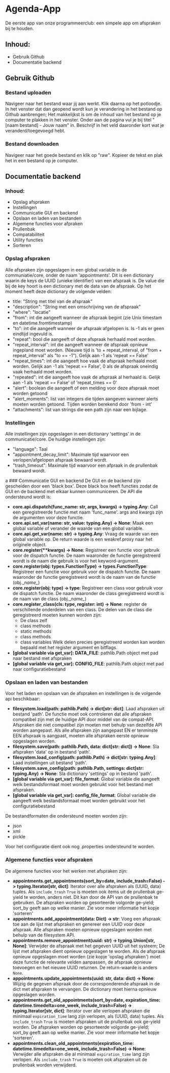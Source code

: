 # Agenda-App
De eerste app van onze programmeerclub: een simpele app om afspraken bij te houden.

## Inhoud:
  - Gebruik Github
  - Documentatie backend
  
## Gebruik Github
### Bestand uploaden
Navigeer naar het bestand waar jij aan werkt. Klik daarna op het potloodje. In het venster dat dan geopend wordt kun je verandering in het bestand op Github aanbrengen; Het makkelijkst is om de inhoud van het bestand op je computer te plakken in het venster. Onder aan de pagina vul je bij titel "[naam bestand] - Jouw naam" in. Beschrijf in het veld daaronder kort wat je veranderd/toegevoegd hebt.

### Bestand downloaden
Navigeer naar het goede bestand en klik op "raw". Kopieer de tekst en plak het in een bestand op je computer.


## Documentatie backend
### Inhoud:
  - Opslag afspraken
  - Instellingen
  - Communicatie GUI en backend
  - Opslaan en laden van bestanden
  - Algemene functies voor afpraken
  - Prullenbak
  - Compatabiliteit
  - Utility functies
  - Sorteren
  
### Opslag afspraken
Alle afspraken zijn opgeslagen in een global variable in de communiatie/core, onder de naam 'appointments'.
Dit is een dictionary waarin de keys de UUID (unieke identifier) van een afspraak is.
 De value die bij de key hoort is een dictionary met de data van de afspraak. 
Op het moment heeft deze dictionary de volgende velden:
  - title: "String met titel van de afspraak"
  - "description": "String met een omschrijving van de afspraak"
  - "where": "locatie"
  - "from": int die aangeeft wanneer de afspraak begint (zie Unix timestam en datetime.fromtimestamp)
  - "to": int die aangeeft wanneer de afspraak afgelopen is. Is -1 als er geen eindtijd ingevuld is.
  - "repeat": bool die aangeeft of deze afspraak herhaald moet worden.
  - "repeat_interval": int die aangeeft wanneer de afspraak opnieuw ingepland moet worden. (Nieuwe tijd is 'to + repeat_interval, of "from + repeat_interval" als "to == -1"). Gelijk aan -1 als 'repeat == False'
  - "repeat_times": int die aangeeft hoe vaak de afspraak herhaald moet worden. Gelijk aan -1 als 'repeat == False', 0 als de afspraak oneindig vaak herhaald moet worden.
  - "repeated": int die aangeeft hoe vaak de afspraak al herhaald is. Gelijk aan -1 als 'repeat == False' of 'repeat_times == 0'
  - "alert": boolean die aangeeft of een melding voor deze afspraak moet worden getoond
  - "alert_moments": list van integers die tijden aangeven wanneer alerts moeten worden getoond. Tijden worden berekend door 'from - int'
  - "attachments": list van strings die een path zijn naar een bijlage.
  
### Instellingen
Alle instellingen zijn opgeslagen in een dictionary 'settings' in de communicatie/core.
De huidige instellingen zijn:
  - "language": Taal 
  - "appointment_decay_limit": Maximale tijd waarvoor een verlopen/afgelopen afspraak bewaard wordt.
  - "trash_timeout": Maximale tijd waarvoor een afpraak in de prullenbak bewaard wordt.
  
  
a ### Communicatie GUI en backend
 De GUI en de backend zijn gescheiden door een 'black box'. Deze black box heeft functies zodat de GUI en de 
 backend met elkaar kunnen communiceren. De API die ondersteund wordt is:
   - **core.api.dispatch(func_name: str, args, kwargs) -> typing.Any**:
      Call een geregistreerde functie met naam 'func_name'. args and kwargs zijn de argumenten voor deze functie.
   - **core.api.set_var(name: str, value: typing.Any) -> None**:
      Maak een global variable of verander de waarde van een global variable.
   - **core.api.get_var(name: str) -> typing.Any**:
      Vraag de waarde van een global variable op. De return waarde is een weakref.proxy naar het originele object.
   - **core.register(\*\*kwargs) -> None**:
      Registreer een functie voor gebruik voor de dispatch functie. De naam waaronder de functie geregistreerd wordt
      is de naam die gebruik is voor het keyword-argument.
   - **core.register(obj: types.FunctionType) -> types.FunctionType**: 
      Registreer een functie voor gebruik voor de dispatch functie. De naam waaronder de functie geregistreerd wordt 
      is de naam van de functie (obj.\__name\__)
   - **core.register(obj: type) -> type**:
      Registreer een class voor gebruik voor de dispatch functie. De naam waaronder de class geregistreerd wordt 
      is de naam van de class (obj.\__name\__)
   - **core.register_class(cls: type, register: int) -> None**: 
      register de verschillende onderdelen van een class. De delen van de class die geregistreerd moeten kunnen
      worden zijn:
        - De class zelf
        - class methods
        - static methods
        - class methods 
        - class  variables
      Welk delen precies geregistreerd worden kan worden bepaald met het register argument en bitflags.
   - **[global variable via get_var]: DATA_FILE**: pathlib.Path object met pad naar bestand met afspraken
   - **[global variable via get_var]: CONFIG_FILE**: pathlib.Path object met pad naar configuratiebestand 
   
 ### Opslaan en laden van bestanden
 Voor het laden en opslaan van de afspraken en instellingen is de volgende api beschikbaar:
  - **filesystem.load(path: pathlib.Path) -> dict[str: dict]**: Laad afspraken uit bestand 'path'. De functie moet ook controleren
  dat alle afspraken compatibel zijn met de huidige API door middel van de compat-API. Afspraken die niet compatibel zijn moeten
  met behulp van dezelfde API worden aangepast. Als alle afspraken zijn aangepast EN er tenminste EEN afspraak is aangpast,
  moeten alle afspraken eerste opnieuw opgeslagen worden.
  - **filesystem.save(path: pathlib.Path, data: dict[str: dict]) -> None**: Sla afspraken 'data' op in bestand 'path'.
  - **filesystem.load_config(path: pathlib.Path) -> dict[str: typing.Any]**: Laad instellingen uit bestand 'path'.
  - **filesystem.save_config(path: pathlib.Path, settings: dict[str: typing.Any) -> None**: Sla dictionary 'settings' op in bestand 'path'.
  - **[global variable via get_var]: file_format**: Global variable die aangeeft welk bestandsformaat moet worden gebruikt voor 
  het bestand met afspraken.
  - **[global variable via get_var]: config_file_format**: Global variable die aangeeft welk bestandsformaat moet worden
  gebruikt voor het configuratiebestand
  
  De bestandformaten die ondersteund moeten worden zijn:
  - json
  - xml
  - pickle 
  
  Voor het configuratie dient ook nog .properties ondersteund te worden.
  
### Algemene functies voor afspraken
De algemene functies voor het werken met afspraken zijn:
  - **appointments.get_appointments(sort_by=date, include_trash=False) -> typing.Iterator[str, dict]**: Iterator over alle afspraken 
  als (UUID, data) tuples. Als `include_trash` `True` is moeten ook items uit de prullenbak ge-yield te worden, anders niet. 
  Dit kan door de API van de prullenbak te gebruiken. De afspraken worden op gesorteerde volgorde ge-yield; sort_by geeft aan
  op welke manier. Zie voor meer informatie het kopje 'sorteren'
  - **appointments.add_appointment(data: Dict) -> str**: Voeg een afspraak toe aan de lijst met afspraken en genereer een UUID
  voor deze afspraak. Alle afspraken moeten opnieuw opgeslagen worden met behulp van de filesystem API.
  - **appointments.remove_appointment(uuid: str) -> typing.Union[str, None]**: Verwijder de afspraak met het gegeven UUID uit het 
  systeem; De lijst met afspraken dient opnieuw opgeslagen te worden. Als de afspraak opnieuw opgeslagen moet worden (zie kopje 'opslag
  afspraken') moet deze functie de relevante velden aanpassen, de afspraak opnieuw toevoegen en het nieuwe UUID returnen. 
  De return-waarde is anders `None`.
  - **appointments.update_appointments(uuid: str, data: dict) -> None**: Wijzig de gegeven afspraak door de corresponderende afspraak
  in de dict met afspraken te vervangen. De dictionary moet hierna opnieuw opgeslagen worden.
  - **appointments.get_old_appointments(sort_by=date, expiration_time: datetime.timedelta=one_week, include_trash=False) -> typing.Iterator[str, dict]**: Iterator over alle verlopen afspraken die minimaal `expiration_time` lang zijn verlopen, als 
  (UUID, data) tuples. Als `include_trash` `True` is moeten afspraken uit de prullenbak ook ge-yield worden. De afspraken worden op
  gesorteerde volgorde ge-yield; sort_by geeft aan op welke manier. Zie voor meer informatie het kopje 'sorteren'.
  - **appointments.clean_old_appointments(expiration_time: datetime.timedelta=one_week, include_trash=False) -> None**: Verwijder alle
  afspraken die al minimaal `expiration_time` lang zijn verlopen. Als `include_trash` `True` is moeten ook afspraken uit de 
  prullenbak worden verwijderd.
  

